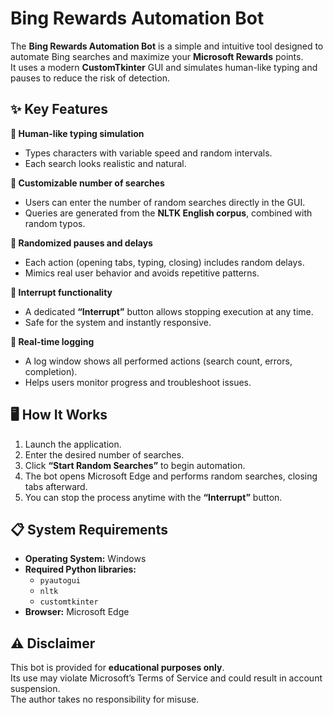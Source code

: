 # Bing Rewards Automation Bot

The **Bing Rewards Automation Bot** is a simple and intuitive tool designed to automate Bing searches and maximize your **Microsoft Rewards** points.  
It uses a modern **CustomTkinter** GUI and simulates human-like typing and pauses to reduce the risk of detection.

## ✨ Key Features

**🔹 Human-like typing simulation**  
- Types characters with variable speed and random intervals.  
- Each search looks realistic and natural.  

**🔹 Customizable number of searches**  
- Users can enter the number of random searches directly in the GUI.  
- Queries are generated from the **NLTK English corpus**, combined with random typos.  

**🔹 Randomized pauses and delays**  
- Each action (opening tabs, typing, closing) includes random delays.  
- Mimics real user behavior and avoids repetitive patterns.  

**🔹 Interrupt functionality**  
- A dedicated **“Interrupt”** button allows stopping execution at any time.  
- Safe for the system and instantly responsive.  

**🔹 Real-time logging**  
- A log window shows all performed actions (search count, errors, completion).  
- Helps users monitor progress and troubleshoot issues.  

## 🖥️ How It Works

1. Launch the application.  
2. Enter the desired number of searches.  
3. Click **“Start Random Searches”** to begin automation.  
4. The bot opens Microsoft Edge and performs random searches, closing tabs afterward.  
5. You can stop the process anytime with the **“Interrupt”** button.   

## 📋 System Requirements

- **Operating System:** Windows  
- **Required Python libraries:**  
  - `pyautogui`  
  - `nltk`  
  - `customtkinter`  
- **Browser:** Microsoft Edge  

## ⚠️ Disclaimer

This bot is provided for **educational purposes only**.  
Its use may violate Microsoft’s Terms of Service and could result in account suspension.  
The author takes no responsibility for misuse.  

